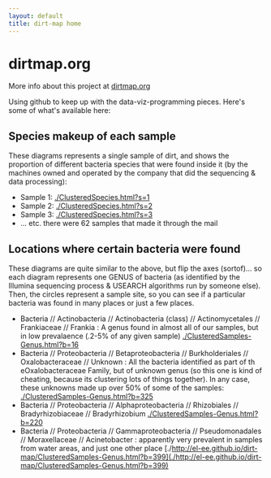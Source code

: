 ```yaml
---
layout: default
title: dirt-map home
---
```


# dirtmap.org

More info about this project at [dirtmap.org](http://dirtmap.org)

Using github to keep up with the data-viz-programming pieces. Here's some of what's available here:


## Species makeup of each sample

These diagrams represents a single sample of dirt, and shows the proportion of different bacteria species that were found inside it (by the machines owned and operated by the company that did the sequencing & data processing):

* Sample 1: [./ClusteredSpecies.html?s=1](./ClusteredSpecies.html?s=1)
* Sample 2: [./ClusteredSpecies.html?s=2](./ClusteredSpecies.html?s=2)
* Sample 3: [./ClusteredSpecies.html?s=3](./ClusteredSpecies.html?s=3)
* ... etc. there were 62 samples that made it through the mail

## Locations where certain bacteria were found

These diagrams are quite similar to the above, but flip the axes (sortof)... so each diagram represents one GENUS of bacteria (as identified by the Illumina sequencing process & USEARCH algorithms run by someone else). Then, the circles represent a sample site, so you can see if a particular bacteria was found in many places or just a few places. 

* Bacteria // Actinobacteria // Actinobacteria (class) // Actinomycetales // Frankiaceae // Frankia : A genus found in almost all of our samples, but in low prevalaence (.2-5% of any given sample) [./ClusteredSamples-Genus.html?b=16](./ClusteredSamples-Genus.html?b=16)
* Bacteria // Proteobacteria // Betaproteobacteria // Burkholderiales // Oxalobacteraceae // Unknown : All the bacteria identified as part of th eOxalobacteraceae Family, but of unknown genus (so this one is kind of cheating, because its clustering lots of things together). In any case, these unknowns made up over 50% of some of the samples: [./ClusteredSamples-Genus.html?b=325](./ClusteredSamples-Genus.html?b=325)
* Bacteria // Proteobacteria // Alphaproteobacteria // Rhizobiales // Bradyrhizobiaceae // Bradyrhizobium [./ClusteredSamples-Genus.html?b=220](./ClusteredSamples-Genus.html?b=220)
* Bacteria // Proteobacteria // Gammaproteobacteria // Pseudomonadales // Moraxellaceae // Acinetobacter : apparently very prevalent in samples from water areas, and just one other place [./http://el-ee.github.io/dirt-map/ClusteredSamples-Genus.html?b=399](./http://el-ee.github.io/dirt-map/ClusteredSamples-Genus.html?b=399)
